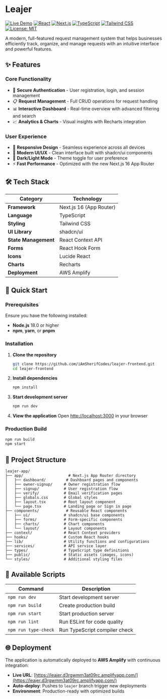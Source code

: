 # Leajer

[![Live Demo](https://img.shields.io/badge/demo-live-brightgreen)](https://leajer.d3rgwmm3at09rc.amplifyapp.com/)
[![React](https://img.shields.io/badge/React-19-61dafb)](https://reactjs.org/)
[![Next.js](https://img.shields.io/badge/Next.js-14-black)](https://nextjs.org/)
[![TypeScript](https://img.shields.io/badge/TypeScript-5-blue)](https://www.typescriptlang.org/)
[![Tailwind CSS](https://img.shields.io/badge/Tailwind-3-38bdf8)](https://tailwindcss.com/)
[![License: MIT](https://img.shields.io/badge/License-MIT-yellow.svg)](https://opensource.org/licenses/MIT)

A modern, full-featured request management system that helps businesses efficiently track, organize, and manage requests with an intuitive interface and powerful features.

## ✨ Features

### Core Functionality
- 🔐 **Secure Authentication** - User registration, login, and session management
- 📋 **Request Management** - Full CRUD operations for request handling
- 📊 **Interactive Dashboard** - Real-time overview with advanced filtering and search
- 📈 **Analytics & Charts** - Visual insights with Recharts integration

### User Experience
- 📱 **Responsive Design** - Seamless experience across all devices
- 🎨 **Modern UI/UX** - Clean interface built with shadcn/ui components
- 🌙 **Dark/Light Mode** - Theme toggle for user preference
- ⚡ **Fast Performance** - Optimized with the new Next.js 16 App Router

## 🛠️ Tech Stack

| Category | Technology |
|----------|------------|
| **Framework** | Next.js 16 (App Router) |
| **Language** | TypeScript |
| **Styling** | Tailwind CSS |
| **UI Library** | shadcn/ui |
| **State Management** | React Context API |
| **Forms** | React Hook Form |
| **Icons** | Lucide React |
| **Charts** | Recharts |
| **Deployment** | AWS Amplify |

## 🚀 Quick Start

### Prerequisites

Ensure you have the following installed:
- **Node.js** 18.0 or higher
- **npm**, **yarn**, or **pnpm**

### Installation

1. **Clone the repository**
   ```bash
   git clone https://github.com/iAmSherifCodes/leajer-frontend.git
   cd leajer-frontend
   ```

2. **Install dependencies**
   ```bash
   npm install
   ```

3. **Start development server**
   ```bash
   npm run dev
   ```

4. **View the application**
   Open [http://localhost:3000](http://localhost:3000) in your browser

### Production Build

```bash
npm run build
npm start
```

## 📁 Project Structure

```
leajer-app/
├── app/                    # Next.js App Router directory
│   ├── dashboard/         # Dashboard pages and components
│   ├── owner-signup/     # Owner registration flow
│   ├── signup/           # User registration flow
│   ├── verify/           # Email verification pages
│   ├── globals.css       # Global styles
│   ├── layout.tsx        # Root layout component
│   └── page.tsx          # Landing page or Sign in page
├── components/            # Reusable React components
│   ├── ui/               # shadcn/ui base components
│   ├── forms/            # Form-specific components
│   ├── charts/           # Chart components
│   └── layout/           # Layout components
├── context/              # React Context providers
├── hooks/                # Custom React hooks
├── lib/                  # Utility functions and configurations
├── services/             # API service layer
├── types/                # TypeScript type definitions
├── public/               # Static assets (images, icons)
└── styles/               # Additional styling files
```

## 📜 Available Scripts

| Command | Description |
|---------|-------------|
| `npm run dev` | Start development server |
| `npm run build` | Create production build |
| `npm run start` | Start production server |
| `npm run lint` | Run ESLint for code quality |
| `npm run type-check` | Run TypeScript compiler check |

## 🌐 Deployment

The application is automatically deployed to **AWS Amplify** with continuous integration:

- **Live URL**: [https://leajer.d3rgwmm3at09rc.amplifyapp.com/](https://leajer.d3rgwmm3at09rc.amplifyapp.com/)
- **Auto-deploy**: Pushes to `leajer` branch trigger new deployments
- **Environment**: Production-ready with optimized builds

